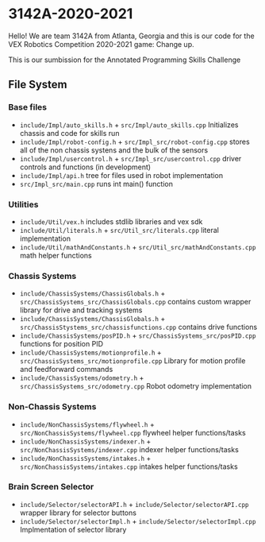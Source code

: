 # 3142A-2020-2021


Hello! We are team 3142A from Atlanta, Georgia and this is our code for the VEX Robotics Competition 2020-2021 game: Change up.

This is our sumbission for the Annotated Programming Skills Challenge

## File System ##

###  Base files ###

 - `include/Impl/auto_skills.h` + `src/Impl/auto_skills.cpp` Initializes chassis and code for skills run
 - `include/Impl/robot-config.h` + `src/Impl_src/robot-config.cpp` stores all of the non chassis systens and the bulk of the sensors
 - `include/Impl/usercontrol.h` + `src/Impl_src/usercontrol.cpp` driver controls and functions (in development)
 - `include/Impl/api.h` tree for files used in robot implementation
 - `src/Impl_src/main.cpp` runs int main() function


### Utilities ###

 - `include/Util/vex.h` includes stdlib libraries and vex sdk 
 - `include/Util/literals.h` + `src/Util_src/literals.cpp` literal implementation
 - `include/Util/mathAndConstants.h` + `src/Util_src/mathAndConstants.cpp` math helper functions

### Chassis Systems ###

 - `include/ChassisSystems/ChassisGlobals.h` + `src/ChassisSystems_src/ChassisGlobals.cpp` contains custom wrapper library for drive and tracking systems
 - `include/ChassisSystems/ChassisGlobals.h` + `src/ChassisStystems_src/chassisfunctions.cpp` contains drive functions
 - `include/ChassisSystems/posPID.h` + `src/ChassisSystems_src/posPID.cpp` functions for position PID
 - `include/ChassisSystems/motionprofile.h` + `src/ChassisSystems_src/motionprofile.cpp` Library for motion profile and feedforward commands
 - `include/ChassisSystems/odometry.h` + `src/ChassisSystems_src/odometry.cpp` Robot odometry implementation
 
### Non-Chassis Systems ###

 - `include/NonChassisSystems/flywheel.h` + `src/NonChassisSystems/flywheel.cpp` flywheel helper functions/tasks
 - `include/NonChassisSystems/indexer.h` + `src/NonChassisSystems/indexer.cpp` indexer helper functions/tasks
 - `include/NonChassisSystems/intakes.h` + `src/NonChassisSystems/intakes.cpp` intakes helper functions/tasks
 
### Brain Screen Selector ###

 - `include/Selector/selectorAPI.h` + `include/Selector/selectorAPI.cpp` wrapper library for selector buttons
 - `include/Selector/selectorImpl.h` + `include/Selector/selectorImpl.cpp` Implmentation of selector library 
 
